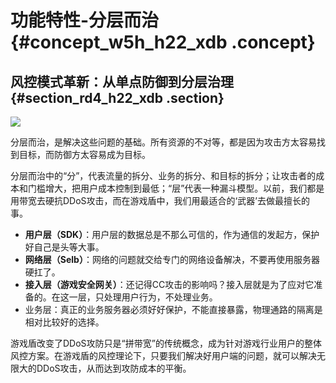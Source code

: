 # 功能特性-分层而治 {#concept_w5h_h22_xdb .concept}

## 风控模式革新：从单点防御到分层治理 {#section_rd4_h22_xdb .section}

![](http://static-aliyun-doc.oss-cn-hangzhou.aliyuncs.com/assets/img/13502/3427_zh-CN.png)

分层而治，是解决这些问题的基础。所有资源的不对等，都是因为攻击方太容易找到目标，而防御方太容易成为目标。

分层而治中的“分”，代表流量的拆分、业务的拆分、和目标的拆分；让攻击者的成本和门槛增大，把用户成本控制到最低；“层”代表一种漏斗模型。以前，我们都是用带宽去硬抗DDoS攻击，而在游戏盾中，我们用最适合的‘武器’去做最擅长的事。

-   **用户层（SDK）**：用户层的数据总是不那么可信的，作为通信的发起方，保护好自己是头等大事。
-   **网络层（Selb）**：网络的问题就交给专门的网络设备解决，不要再使用服务器硬扛了。
-   **接入层（游戏安全网关）**：还记得CC攻击的影响吗？接入层就是为了应对它准备的。在这一层，只处理用户行为，不处理业务。
-   业务层：真正的业务服务器必须好好保护，不能直接暴露，物理通路的隔离是相对比较好的选择。

游戏盾改变了DDoS攻防只是“拼带宽”的传统概念，成为针对游戏行业用户的整体风控方案。在游戏盾的风控理论下，只要我们解决好用户端的问题，就可以解决无限大的DDoS攻击，从而达到攻防成本的平衡。

